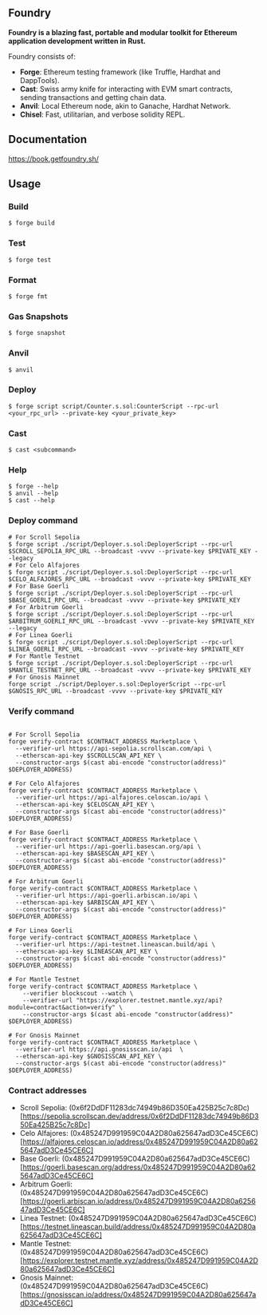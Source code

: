## Foundry

**Foundry is a blazing fast, portable and modular toolkit for Ethereum application development written in Rust.**

Foundry consists of:

- **Forge**: Ethereum testing framework (like Truffle, Hardhat and DappTools).
- **Cast**: Swiss army knife for interacting with EVM smart contracts, sending transactions and getting chain data.
- **Anvil**: Local Ethereum node, akin to Ganache, Hardhat Network.
- **Chisel**: Fast, utilitarian, and verbose solidity REPL.

## Documentation

https://book.getfoundry.sh/

## Usage

### Build

```shell
$ forge build
```

### Test

```shell
$ forge test
```

### Format

```shell
$ forge fmt
```

### Gas Snapshots

```shell
$ forge snapshot
```

### Anvil

```shell
$ anvil
```

### Deploy

```shell
$ forge script script/Counter.s.sol:CounterScript --rpc-url <your_rpc_url> --private-key <your_private_key>
```

### Cast

```shell
$ cast <subcommand>
```

### Help

```shell
$ forge --help
$ anvil --help
$ cast --help
```

### Deploy command

```shell
# For Scroll Sepolia
$ forge script ./script/Deployer.s.sol:DeployerScript --rpc-url $SCROLL_SEPOLIA_RPC_URL --broadcast -vvvv --private-key $PRIVATE_KEY --legacy
# For Celo Alfajores
$ forge script ./script/Deployer.s.sol:DeployerScript --rpc-url $CELO_ALFAJORES_RPC_URL --broadcast -vvvv --private-key $PRIVATE_KEY
# For Base Goerli
$ forge script ./script/Deployer.s.sol:DeployerScript --rpc-url $BASE_GOERLI_RPC_URL --broadcast -vvvv --private-key $PRIVATE_KEY
# For Arbitrum Goerli
$ forge script ./script/Deployer.s.sol:DeployerScript --rpc-url $ARBITRUM_GOERLI_RPC_URL --broadcast -vvvv --private-key $PRIVATE_KEY --legacy
# For Linea Goerli
$ forge script ./script/Deployer.s.sol:DeployerScript --rpc-url $LINEA_GOERLI_RPC_URL --broadcast -vvvv --private-key $PRIVATE_KEY
# For Mantle Testnet
$ forge script ./script/Deployer.s.sol:DeployerScript --rpc-url $MANTLE_TESTNET_RPC_URL --broadcast -vvvv --private-key $PRIVATE_KEY
# For Gnosis Mainnet
forge script ./script/Deployer.s.sol:DeployerScript --rpc-url $GNOSIS_RPC_URL --broadcast -vvvv --private-key $PRIVATE_KEY
```

### Verify command

```shell

# For Scroll Sepolia
forge verify-contract $CONTRACT_ADDRESS Marketplace \
  --verifier-url https://api-sepolia.scrollscan.com/api \
  --etherscan-api-key $SCROLLSCAN_API_KEY \
  --constructor-args $(cast abi-encode "constructor(address)" $DEPLOYER_ADDRESS)

# For Celo Alfajores
forge verify-contract $CONTRACT_ADDRESS Marketplace \
  --verifier-url https://api-alfajores.celoscan.io/api \
  --etherscan-api-key $CELOSCAN_API_KEY \
  --constructor-args $(cast abi-encode "constructor(address)" $DEPLOYER_ADDRESS)

# For Base Goerli
forge verify-contract $CONTRACT_ADDRESS Marketplace \
  --verifier-url https://api-goerli.basescan.org/api \
  --etherscan-api-key $BASESCAN_API_KEY \
  --constructor-args $(cast abi-encode "constructor(address)" $DEPLOYER_ADDRESS)

# For Arbitrum Goerli
forge verify-contract $CONTRACT_ADDRESS Marketplace \
  --verifier-url https://api-goerli.arbiscan.io/api \
  --etherscan-api-key $ARBISCAN_API_KEY \
  --constructor-args $(cast abi-encode "constructor(address)" $DEPLOYER_ADDRESS)

# For Linea Goerli
forge verify-contract $CONTRACT_ADDRESS Marketplace \
  --verifier-url https://api-testnet.lineascan.build/api \
  --etherscan-api-key $LINEASCAN_API_KEY \
  --constructor-args $(cast abi-encode "constructor(address)" $DEPLOYER_ADDRESS)

# For Mantle Testnet
forge verify-contract $CONTRACT_ADDRESS Marketplace \
    --verifier blockscout --watch \
	--verifier-url "https://explorer.testnet.mantle.xyz/api?module=contract&action=verify" \
    --constructor-args $(cast abi-encode "constructor(address)" $DEPLOYER_ADDRESS)

# For Gnosis Mainnet
forge verify-contract $CONTRACT_ADDRESS Marketplace \
  --verifier-url https://api.gnosisscan.io/api  \
  --etherscan-api-key $GNOSISSCAN_API_KEY \
  --constructor-args $(cast abi-encode "constructor(address)" $DEPLOYER_ADDRESS)
```

### Contract addresses

- Scroll Sepolia: (0x6f2DdDF11283dc74949b86D350Ea425B25c7c8Dc)[https://sepolia.scrollscan.dev/address/0x6f2DdDF11283dc74949b86D350Ea425B25c7c8Dc]
- Celo Alfajores: (0x485247D991959C04A2D80a625647adD3Ce45CE6C)[https://alfajores.celoscan.io/address/0x485247D991959C04A2D80a625647adD3Ce45CE6C]
- Base Goerli: (0x485247D991959C04A2D80a625647adD3Ce45CE6C)[https://goerli.basescan.org/address/0x485247D991959C04A2D80a625647adD3Ce45CE6C]
- Arbitrum Goerli: (0x485247D991959C04A2D80a625647adD3Ce45CE6C)[https://goerli.arbiscan.io/address/0x485247D991959C04A2D80a625647adD3Ce45CE6C]
- Linea Testnet: (0x485247D991959C04A2D80a625647adD3Ce45CE6C)[https://testnet.lineascan.build/address/0x485247D991959C04A2D80a625647adD3Ce45CE6C]
- Mantle Testnet: (0x485247D991959C04A2D80a625647adD3Ce45CE6C)[https://explorer.testnet.mantle.xyz/address/0x485247D991959C04A2D80a625647adD3Ce45CE6C]
- Gnosis Mainnet: (0x485247D991959C04A2D80a625647adD3Ce45CE6C)[https://gnosisscan.io/address/0x485247D991959C04A2D80a625647adD3Ce45CE6C]
